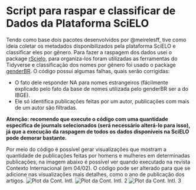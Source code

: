 # Script para raspar e classificar de Dados da Plataforma SciELO

Tendo como base dois pacotes desenvolvidos por @meirelesff, tive como ideia coletar os metadados disponibilizados pela plataforma SciELO e classificar eles por gênero. Para fazer a raspagem dos dados usei o package [rScielo](https://github.com/meirelesff/rScielo), para organiza-los foram utilizadas as ferramentas do Tidyverse e classificação dos nomes por gênero foi usado o package [genderBR](https://github.com/meirelesff/genderBR).
O código possui algumas falhas, quais serão corrigidas:
* O fato dele responder NA para nomes estrangeiros (fácilmente explicado pelo fato da base de nomes utilizada pelo genderBR ser a do IBGE).
* Ele só identifica publicações feitas por um autor, publicações com mais de um autor são filtradas.

**Atenção: recomendo que execute o código com uma quantidade especifica de journals selecionados (será necessário alterá-lo para isso), já que a execução da raspagem de todos os dados disponíveis na SciELO pode demorar bastante.**

Por meio do código é possível gerar visualizações que mostram a quantidade de publicações feitas por homens e mulheres em determinadas publicações, na imagem abaixo é possível ver quando executado na revista Contexto Internacional (em 04/02). O código pode ser alterado para que se adicione nas visualizações mais detalhes, como o ano de publicação dos artigos.
![Plot da Cont. Intl.](https://i.imgur.com/DPu6ri5.jpg)
![Plot da Cont. Intl. 2](https://i.imgur.com/WMczwkV.jpg)
![Plot da Cont. Intl. 3](https://i.imgur.com/uzIfDBF.jpg?1)

